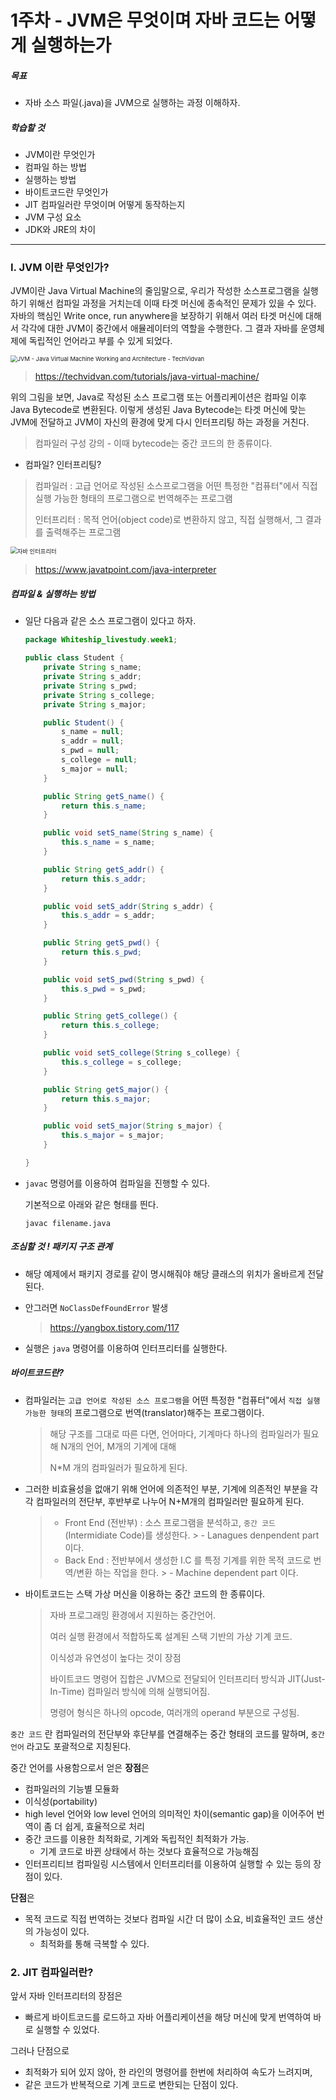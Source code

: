 # 1주차 - JVM은 무엇이며 자바 코드는 어떻게 실행하는가



##### 목표

- 자바 소스 파일(.java)을 JVM으로 실행하는 과정 이해하자.



##### 학습할 것

- JVM이란 무엇인가
- 컴파일 하는 방법
- 실행하는 방법
- 바이트코드란 무엇인가
- JIT 컴파일러란 무엇이며 어떻게 동작하는지
- JVM 구성 요소
- JDK와 JRE의 차이



---



### I. JVM 이란 무엇인가?

JVM이란 Java Virtual Machine의 줄임말으로, 우리가 작성한 소스프로그램을 실행하기 위해선 컴파일 과정을 거치는데 이때 타겟 머신에 종속적인 문제가 있을 수 있다. 자바의 핵심인 Write once, run anywhere을 보장하기 위해서 여러 타겟 머신에 대해서 각각에 대한 JVM이 중간에서 애뮬레이터의 역할을 수행한다.
그 결과 자바를 운영체제에 독립적인 언어라고 부를 수 있게 되었다.



<img src="https://techvidvan.com/tutorials/wp-content/uploads/sites/2/2020/06/Working-of-JVM.jpg" alt="JVM - Java Virtual Machine Working and Architecture - TechVidvan" style="zoom:67%;" />

> https://techvidvan.com/tutorials/java-virtual-machine/

위의 그림을 보면, Java로 작성된 소스 프로그램 또는 어플리케이션은 컴파일 이후 Java Bytecode로 변환된다. 이렇게 생성된 Java Bytecode는 타겟 머신에 맞는 JVM에 전달하고 JVM이 자신의 환경에 맞게 다시 인터프리팅 하는 과정을 거친다.

> 컴파일러 구성 강의 - 이때 bytecode는 중간 코드의 한 종류이다.



- 컴파일? 인터프리팅?

> 컴파일러 : 고급 언어로 작성된 소스프로그램을 어떤 특정한 "컴퓨터"에서 직접 실행 가능한 형태의 프로그램으로 번역해주는 프로그램
>
> 인터프리터 : 목적 언어(object code)로 변환하지 않고, 직접 실행해서, 그 결과를 출력해주는 프로그램

<img src="https://static.javatpoint.com/core/images/java-interpreter.png" alt="자바 인터프리터" style="zoom:67%;" />

> https://www.javatpoint.com/java-interpreter



##### 컴파일 & 실행하는 방법

- 일단 다음과 같은 소스 프로그램이 있다고 하자.

  ``` java
  package Whiteship_livestudy.week1;
  
  public class Student {
      private String s_name;
      private String s_addr;
      private String s_pwd;
      private String s_college;
      private String s_major;
  
      public Student() {
          s_name = null;
          s_addr = null;
          s_pwd = null;
          s_college = null;
          s_major = null;
      }
  
      public String getS_name() {
          return this.s_name;
      }
  
      public void setS_name(String s_name) {
          this.s_name = s_name;
      }
  
      public String getS_addr() {
          return this.s_addr;
      }
  
      public void setS_addr(String s_addr) {
          this.s_addr = s_addr;
      }
  
      public String getS_pwd() {
          return this.s_pwd;
      }
  
      public void setS_pwd(String s_pwd) {
          this.s_pwd = s_pwd;
      }
  
      public String getS_college() {
          return this.s_college;
      }
  
      public void setS_college(String s_college) {
          this.s_college = s_college;
      }
  
      public String getS_major() {
          return this.s_major;
      }
  
      public void setS_major(String s_major) {
          this.s_major = s_major;
      }
  
  }
  ```

- `javac` 명령어를 이용하여 컴파일을 진행할 수 있다.

  기본적으로 아래와 같은 형태를 띈다.

  ``` 
  javac filename.java
  ```



##### 조심할 것 ! 패키지 구조 관계

- 해당 예제에서 패키지 경로를 같이 명시해줘야 해당 클래스의 위치가 올바르게 전달된다. 

- 안그러면 `NoClassDefFoundError` 발생

  > https://yangbox.tistory.com/117



- 실행은 `java` 명령어를 이용하여 인터프리터를 실행한다.





##### 바이트코드란?

- 컴파일러는 `고급 언어로 작성된 소스 프로그램`을 어떤 특정한 "컴퓨터"에서 `직접 실행 가능한 형태`의 프로그램으로 번역(translator)해주는 프로그램이다.

  > 해당 구조를 그대로 따른 다면, 언어마다, 기계마다 하나의 컴파일러가 필요해 N개의 언어, M개의 기계에 대해
  >
  > N*M 개의 컴파일러가 필요하게 된다.

- 그러한 비효율성을 없애기 위해 언어에 의존적인 부분, 기계에 의존적인 부분을 각각 컴파일러의 전단부, 후반부로 나누어 N+M개의 컴파일러만 필요하게 된다.

  > - Front End (전반부) : 소스 프로그램을 분석하고, `중간 코드` (Intermidiate Code)를 생성한다.
      >   - Lanagues denpendent part 이다.
  > - Back End : 전반부에서 생성한 I.C 를 특정 기계를 위한 목적 코드로 번역/변환 하는 작업을 한다.
      >   - Machine dependent part 이다.



- 바이트코드는 스택 가상 머신을 이용하는 중간 코드의 한 종류이다.

  > 자바 프로그래밍 환경에서 지원하는 중간언어.
  >
  > 여러 실행 환경에서 적합하도록 설계된 스택 기반의 가상 기계 코드.
  >
  > 이식성과 유연성이 높다는 것이 장점
  >
  > 바이트코드 명령어 집합은 JVM으로 전달되어 인터프리터 방식과 JIT(Just-In-Time) 컴파일러 방식에 의해 실행되어짐.
  >
  > 명령어 형식은 하나의 opcode, 여러개의 operand 부분으로 구성됨.





`중간 코드` 란 컴파일러의 전단부와 후단부를 연결해주는 중간 형태의 코드를 말하며, `중간 언어` 라고도 포괄적으로 지칭된다.

중간 언어를 사용함으로서 얻은 **장점**은

- 컴파일러의 기능별 모듈화
- 이식성(portability)
- high level 언어와 low level 언어의 의미적인 차이(semantic gap)을 이어주어 번역이 좀 더 쉽게, 효율적으로 처리
- 중간 코드를 이용한 최적화로, 기계와 독립적인 최적화가 가능.
    - 기계 코드로 바뀐 상태에서 하는 것보다 효율적으로 가능해짐
- 인터프리티브 컴파일링 시스템에서 인터프리터를 이용하여 실행할 수 있는 등의 장점이 있다.

**단점**은

- 목적 코드로 직접 번역하는 것보다 컴파일 시간 더 많이 소요, 비효율적인 코드 생산의 가능성이 있다.
    - 최적화를 통해 극복할 수 있다.





### 2. JIT 컴파일러란?



앞서 자바 인터프리터의 장점은

- 빠르게 바이트코드를 로드하고 자바 어플리케이션을 해당 머신에 맞게 번역하여 바로 실행할 수 있었다.

그러나 단점으로

- 최적화가 되어 있지 않아, 한 라인의 명령어를 한번에 처리하여 속도가 느려지며,
- 같은 코드가 반복적으로 기계 코드로 변한되는 단점이 있다.

